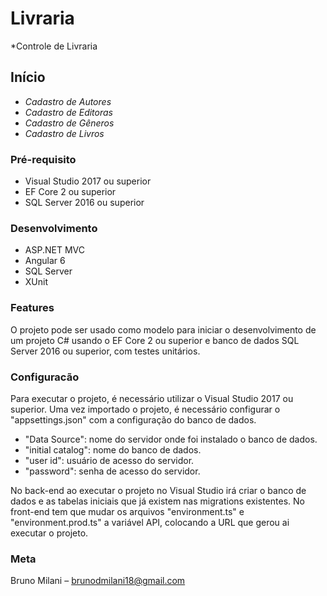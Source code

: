# Livraria

*Controle de Livraria

## Início

* *Cadastro de Autores*
* *Cadastro de Editoras*
* *Cadastro de Gêneros*
* *Cadastro de Livros*

### Pré-requisito

* Visual Studio 2017 ou superior
* EF Core 2 ou superior
* SQL Server 2016 ou superior

### Desenvolvimento

* ASP.NET MVC
* Angular 6
* SQL Server
* XUnit

### Features
O projeto pode ser usado como modelo para iniciar o desenvolvimento de um projeto C# usando o EF Core 2 ou superior e banco de dados SQL Server 2016 ou superior, com testes unitários.

### Configuracão
Para executar o projeto, é necessário utilizar o Visual Studio 2017 ou superior. Uma vez importado o projeto, é necessário configurar o "appsettings.json" com a configuração do banco de dados.

* "Data Source": nome do servidor onde foi instalado o banco de dados.
* "initial catalog": nome do banco de dados.
* "user id": usuário de acesso do servidor.
* "password": senha de acesso do servidor.

No back-end ao executar o projeto no Visual Studio irá criar o banco de dados e as tabelas iniciais que já existem nas migrations existentes.
No front-end tem que mudar os arquivos "environment.ts" e "environment.prod.ts" a variável API, colocando a URL que gerou ai executar o projeto.


### Meta
Bruno Milani – brunodmilani18@gmail.com
